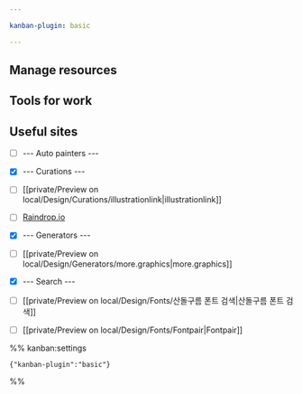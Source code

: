 ```yaml
---

kanban-plugin: basic

---
```


## Manage resources



## Tools for work



## Useful sites

- [ ] --- Auto painters ---
- [x] --- Curations ---
- [ ] [[private/Preview on local/Design/Curations/illustrationlink|illustrationlink]]
- [ ] [Raindrop.io](https://raindrop.io/)
- [x] --- Generators ---
- [ ] [[private/Preview on local/Design/Generators/more.graphics|more.graphics]]
- [x] --- Search ---
- [ ] [[private/Preview on local/Design/Fonts/산돌구름 폰트 검색|산돌구름 폰트 검색]]
- [ ] [[private/Preview on local/Design/Fonts/Fontpair|Fontpair]]




%% kanban:settings
```
{"kanban-plugin":"basic"}
```
%%